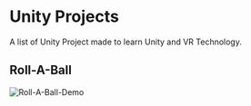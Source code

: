 # Unity Projects
 A list of Unity Project made to learn Unity and VR Technology.

## Roll-A-Ball

![Roll-A-Ball-Demo](https://user-images.githubusercontent.com/589439/193696216-bd288334-4f6b-4dd5-a55d-6310fb734098.gif)
